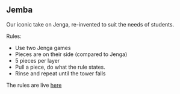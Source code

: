 Jemba
---

Our iconic take on Jenga, re-invented to suit the needs of students.

Rules:
- Use two Jenga games
- Pieces are on their side (compared to Jenga)
- 5 pieces per layer
- Pull a piece, do what the rule states.
- Rinse and repeat until the tower falls

The rules are live [here](https://skelmis.co.nz/jemba)